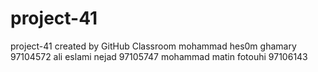 # project-41
project-41 created by GitHub Classroom
mohammad hes0m ghamary 97104572
ali eslami nejad 97105747
mohammad matin fotouhi 97106143

